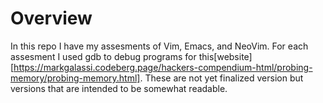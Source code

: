 # Overview 

In this repo I have my assesments of Vim, Emacs, and NeoVim. For each assesment I used gdb to debug programs for this[website][https://markgalassi.codeberg.page/hackers-compendium-html/probing-memory/probing-memory.html]. These are not yet finalized version but versions that are intended to be somewhat readable. 
